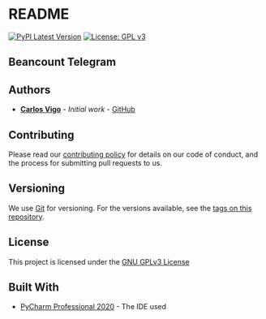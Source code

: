 # README

[![PyPI Latest Version](https://badge.fury.io/py/pdf-importer.svg)](https://badge.fury.io/py/pdf-importer)
[![License: GPL v3](https://img.shields.io/badge/License-GPLv3-blue.svg)](https://www.gnu.org/licenses/gpl-3.0)

## Beancount Telegram

## Authors

* [**Carlos Vigo**](mailto:carviher1990@gmail.com?subject=[GitHub%-%beancount-telegram]) - *Initial work* - 
[GitHub](https://github.com/c-vigo)

## Contributing

Please read our [contributing policy](CONTRIBUTING.md) for details on our code of
conduct, and the process for submitting pull requests to us.

## Versioning

We use [Git](https://git-scm.com/) for versioning. For the versions available, see the 
[tags on this repository](https://gitlab.ethz.ch/exotic-matter/cw-beam/pdf-importer).

## License

This project is licensed under the [GNU GPLv3 License](LICENSE.md)

## Built With

* [PyCharm Professional 2020](https://www.jetbrains.com/pycharm//) - The IDE used
